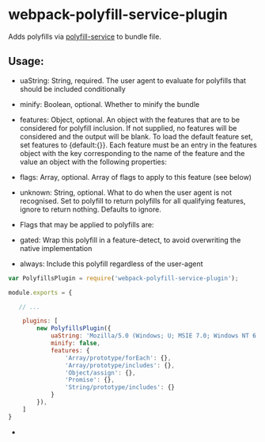 
# webpack-polyfill-service-plugin

Adds polyfills via [polyfill-service](https://github.com/Financial-Times/polyfill-service) to bundle file.

## Usage:

 - uaString: String, required. The user agent to evaluate for polyfills that should be included conditionally
 - minify: Boolean, optional. Whether to minify the bundle
 - features: Object, optional. An object with the features that are to be considered for polyfill inclusion. If not  supplied, no features will be considered and the output will be blank. To load the default feature set, set features to {default:{}}. Each feature must be an entry in the features object with the key corresponding to the name of the feature and the value an object with the following properties:
  - flags: Array, optional. Array of flags to apply to this feature (see below)
 - unknown: String, optional. What to do when the user agent is not recognised. Set to polyfill to return polyfills  for all qualifying features, ignore to return nothing. Defaults to ignore.
 - Flags that may be applied to polyfills are:

  - gated: Wrap this polyfill in a feature-detect, to avoid overwriting the native implementation
  - always: Include this polyfill regardless of the user-agent

```javascript
var PolyfillsPlugin = require('webpack-polyfill-service-plugin');

module.exports = {

   // ...

	plugins: [
		new PolyfillsPlugin({
			uaString: 'Mozilla/5.0 (Windows; U; MSIE 7.0; Windows NT 6.0; en-US)',
			minify: false,
			features: {
				'Array/prototype/forEach': {},
				'Array/prototype/includes': {},
				'Object/assign': {},
				'Promise': {},
				'String/prototype/includes': {}
			}
		}),
	]
}
```
 -
